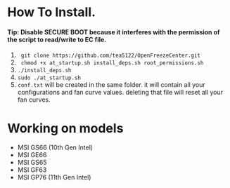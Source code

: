

# How To Install.
#### Tip: Disable SECURE BOOT because it interferes with the permission of the script to read/write to EC file.

1. ``` git clone https://github.com/tea5122/OpenFreezeCenter.git```
2. ``` chmod +x at_startup.sh install_deps.sh root_permissions.sh```
3. ``` ./install_deps.sh ```
4. ``` sudo ./at_startup.sh ```
5. ```conf.txt``` will be created in the same folder. it will contain all your configurations and fan curve values. deleting that file will reset all your fan curves.

# Working on models
- MSI GS66 (10th Gen Intel)
- MSI GE66
- MSI GS65
- MSI GF63
- MSI GP76 (11th Gen Intel)